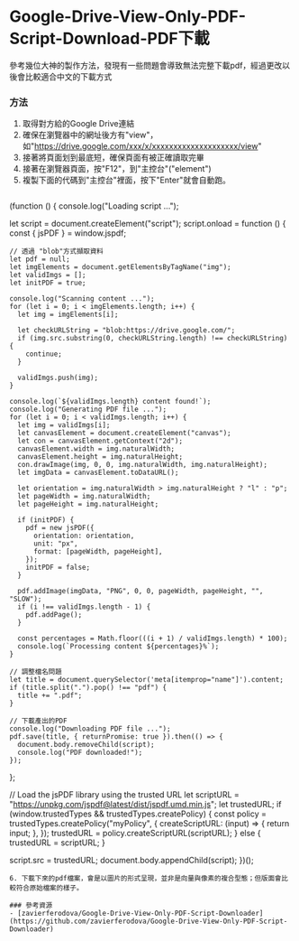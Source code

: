 # Google-Drive-View-Only-PDF-Script-Download-PDF下載
參考幾位大神的製作方法，發現有一些問題會導致無法完整下載pdf，經過更改以後會比較適合中文的下載方式

### 方法
1. 取得對方給的Google Drive連結
2. 確保在瀏覽器中的網址後方有"view"，如"https://drive.google.com/xxx/x/xxxxxxxxxxxxxxxxxxxx/view"
3. 接著將頁面划到最底短，確保頁面有被正確讀取完畢
4. 接著在瀏覽器頁面，按"F12"，到"主控台"("element")
5. 複製下面的代碼到"主控台"裡面，按下"Enter"就會自動跑。
   ```js
(function () {
  console.log("Loading script ...");

  let script = document.createElement("script");
  script.onload = function () {
    const { jsPDF } = window.jspdf;

    // 透過 "blob"方式擷取資料
    let pdf = null;
    let imgElements = document.getElementsByTagName("img");
    let validImgs = [];
    let initPDF = true;

    console.log("Scanning content ...");
    for (let i = 0; i < imgElements.length; i++) {
      let img = imgElements[i];

      let checkURLString = "blob:https://drive.google.com/";
      if (img.src.substring(0, checkURLString.length) !== checkURLString) {
        continue;
      }

      validImgs.push(img);
    }

    console.log(`${validImgs.length} content found!`);
    console.log("Generating PDF file ...");
    for (let i = 0; i < validImgs.length; i++) {
      let img = validImgs[i];
      let canvasElement = document.createElement("canvas");
      let con = canvasElement.getContext("2d");
      canvasElement.width = img.naturalWidth;
      canvasElement.height = img.naturalHeight;
      con.drawImage(img, 0, 0, img.naturalWidth, img.naturalHeight);
      let imgData = canvasElement.toDataURL();

      let orientation = img.naturalWidth > img.naturalHeight ? "l" : "p";
      let pageWidth = img.naturalWidth;
      let pageHeight = img.naturalHeight;

      if (initPDF) {
        pdf = new jsPDF({
          orientation: orientation,
          unit: "px",
          format: [pageWidth, pageHeight],
        });
        initPDF = false;
      }

      pdf.addImage(imgData, "PNG", 0, 0, pageWidth, pageHeight, "", "SLOW");
      if (i !== validImgs.length - 1) {
        pdf.addPage();
      }

      const percentages = Math.floor(((i + 1) / validImgs.length) * 100);
      console.log(`Processing content ${percentages}%`);
    }

    // 調整檔名問題
    let title = document.querySelector('meta[itemprop="name"]').content;
    if (title.split(".").pop() !== "pdf") {
      title += ".pdf";
    }

    // 下載產出的PDF
    console.log("Downloading PDF file ...");
    pdf.save(title, { returnPromise: true }).then(() => {
      document.body.removeChild(script);
      console.log("PDF downloaded!");
    });
  };

  // Load the jsPDF library using the trusted URL
  let scriptURL = "https://unpkg.com/jspdf@latest/dist/jspdf.umd.min.js";
  let trustedURL;
  if (window.trustedTypes && trustedTypes.createPolicy) {
    const policy = trustedTypes.createPolicy("myPolicy", {
      createScriptURL: (input) => {
        return input;
      },
    });
    trustedURL = policy.createScriptURL(scriptURL);
  } else {
    trustedURL = scriptURL;
  }

  script.src = trustedURL;
  document.body.appendChild(script);
})();
   ```
6. 下載下來的pdf檔案，會是以圖片的形式呈現，並非是向量與像素的複合型態；但版面會比較符合原始檔案的樣子。

### 參考資源
- [zavierferodova/Google-Drive-View-Only-PDF-Script-Downloader](https://github.com/zavierferodova/Google-Drive-View-Only-PDF-Script-Downloader)
